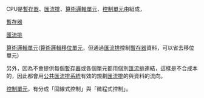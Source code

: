 CPU是[暫存器](Digital-Logic-Design/docs/knowledge-network-database-repository/暫存器.md)、[匯流排](Digital-Logic-Design/docs/knowledge-network-database-repository/匯流排.md)、[算術邏輯單元](Digital-Logic-Design/docs/knowledge-network-database-repository/算術邏輯單元.md)、[控制單元](Digital-Logic-Design/docs/knowledge-network-database-repository/控制單元.md)由組成，

[暫存器](Digital-Logic-Design/docs/knowledge-network-database-repository/暫存器.md)

[匯流排](Digital-Logic-Design/docs/knowledge-network-database-repository/匯流排.md)

[算術邏輯單元](Digital-Logic-Design/docs/knowledge-network-database-repository/算術邏輯單元.md)([算術邏輯移位單元](Digital-Logic-Design/docs/knowledge-network-database-repository/算術邏輯移位單元.md)，但通過[匯流排](Digital-Logic-Design/docs/knowledge-network-database-repository/匯流排.md)控制[暫存器](Digital-Logic-Design/docs/knowledge-network-database-repository/暫存器.md)資料，可以省去移位單元)

另外，因為不會提供每個[暫存器](Digital-Logic-Design/docs/knowledge-network-database-repository/暫存器.md)或各個單元都用個別[匯流排](Digital-Logic-Design/docs/knowledge-network-database-repository/匯流排.md)連結，這樣是不合成本的，因此都會用[公共匯流排系統](Digital-Logic-Design/docs/knowledge-network-database-repository/公共匯流排系統.md)有效的規劃[匯流排](Digital-Logic-Design/docs/knowledge-network-database-repository/匯流排.md)的與資料的流向。

[控制單元](Digital-Logic-Design/docs/knowledge-network-database-repository/控制單元.md)，有分成「固線式控制」與「微程式控制」。